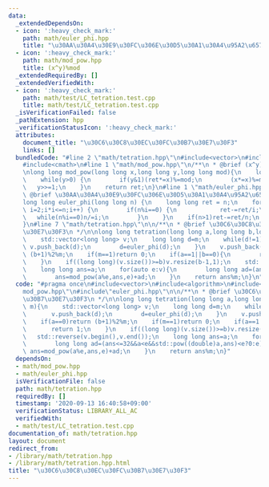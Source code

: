 ```yaml
---
data:
  _extendedDependsOn:
  - icon: ':heavy_check_mark:'
    path: math/euler_phi.hpp
    title: "\u30AA\u30A4\u30E9\u30FC\u306E\u30D5\u30A1\u30A4\u95A2\u6570"
  - icon: ':heavy_check_mark:'
    path: math/mod_pow.hpp
    title: (x^y)%mod
  _extendedRequiredBy: []
  _extendedVerifiedWith:
  - icon: ':heavy_check_mark:'
    path: math/test/LC_tetration.test.cpp
    title: math/test/LC_tetration.test.cpp
  _isVerificationFailed: false
  _pathExtension: hpp
  _verificationStatusIcon: ':heavy_check_mark:'
  attributes:
    document_title: "\u30C6\u30C8\u30EC\u30FC\u30B7\u30E7\u30F3"
    links: []
  bundledCode: "#line 2 \"math/tetration.hpp\"\n#include<vector>\n#include<algorithm>\n\
    #include<cmath>\n#line 1 \"math/mod_pow.hpp\"\n/**\n * @brief (x^y)%mod\n */\n\
    \nlong long mod_pow(long long x,long long y,long long mod){\n    long long ret=1;\n\
    \    while(y>0) {\n        if(y&1)(ret*=x)%=mod;\n        (x*=x)%=mod;\n     \
    \   y>>=1;\n    }\n    return ret;\n}\n#line 1 \"math/euler_phi.hpp\"\n/**\n *\
    \ @brief \u30AA\u30A4\u30E9\u30FC\u306E\u30D5\u30A1\u30A4\u95A2\u6570\n */\n\n\
    long long euler_phi(long long n) {\n    long long ret = n;\n    for(long long\
    \ i=2;i*i<=n;i++) {\n        if(n%i==0) {\n            ret-=ret/i;\n         \
    \   while(n%i==0)n/=i;\n        }\n    }\n    if(n>1)ret-=ret/n;\n    return ret;\n\
    }\n#line 7 \"math/tetration.hpp\"\n\n/**\n * @brief \u30C6\u30C8\u30EC\u30FC\u30B7\
    \u30E7\u30F3\n */\n\nlong long tetration(long long a,long long b,long long m){\n\
    \    std::vector<long long> v;\n    long long d=m;\n    while(d!=1){\n       \
    \ v.push_back(d);\n        d=euler_phi(d);\n    }\n    v.push_back(1);\n    if(a==0)return\
    \ (b+1)%2%m;\n    if(m==1)return 0;\n    if(a==1||b==0){\n        return 1;\n\
    \    }\n    if((long long)(v.size())>=b)v.resize(b-1,1);\n    std::reverse(v.begin(),v.end());\n\
    \    long long ans=a;\n    for(auto e:v){\n        long long ad=(ans<=32&&a<e&&std::pow((double)a,ans)<e?0:e);\n\
    \        ans=mod_pow(a%e,ans,e)+ad;\n    }\n    return ans%m;\n}\n"
  code: "#pragma once\n#include<vector>\n#include<algorithm>\n#include<cmath>\n#include\"\
    mod_pow.hpp\"\n#include\"euler_phi.hpp\"\n\n/**\n * @brief \u30C6\u30C8\u30EC\u30FC\
    \u30B7\u30E7\u30F3\n */\n\nlong long tetration(long long a,long long b,long long\
    \ m){\n    std::vector<long long> v;\n    long long d=m;\n    while(d!=1){\n \
    \       v.push_back(d);\n        d=euler_phi(d);\n    }\n    v.push_back(1);\n\
    \    if(a==0)return (b+1)%2%m;\n    if(m==1)return 0;\n    if(a==1||b==0){\n \
    \       return 1;\n    }\n    if((long long)(v.size())>=b)v.resize(b-1,1);\n \
    \   std::reverse(v.begin(),v.end());\n    long long ans=a;\n    for(auto e:v){\n\
    \        long long ad=(ans<=32&&a<e&&std::pow((double)a,ans)<e?0:e);\n       \
    \ ans=mod_pow(a%e,ans,e)+ad;\n    }\n    return ans%m;\n}"
  dependsOn:
  - math/mod_pow.hpp
  - math/euler_phi.hpp
  isVerificationFile: false
  path: math/tetration.hpp
  requiredBy: []
  timestamp: '2020-09-13 16:40:58+09:00'
  verificationStatus: LIBRARY_ALL_AC
  verifiedWith:
  - math/test/LC_tetration.test.cpp
documentation_of: math/tetration.hpp
layout: document
redirect_from:
- /library/math/tetration.hpp
- /library/math/tetration.hpp.html
title: "\u30C6\u30C8\u30EC\u30FC\u30B7\u30E7\u30F3"
---
```

